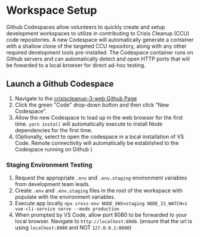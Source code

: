 
# Workspace Setup

Github Codespaces allow volunteers to quickly create and setup development workspaces to utilize in contributing to Crisis Cleanup (CCU) code repositories.  A new Codespace will automatically generate a container with a shallow clone of the targeted CCU repository, along with any other required development tools pre-installed.  The Codespace container runs on Github servers and can automatically detect and open HTTP ports that will be fowarded to a local browser for direct ad-hoc testing.

## Launch a Github Codespace

1. Navigate to the [crisiscleanup-3-web Github Page](https://github.com/CrisisCleanup/crisiscleanup-3-web)
1. Click the green "Code" drop-down button and then click "New Codespace".
1. Allow the new Codespace to load up in the web browser for the first time. `yarn install` will automatically execute to install Node dependencies for the first time.
1. (Optionally, select to open the codespace in a local installation of VS Code. Remote connectivity will automatically be established to the Codespace running on Github )

### Staging Environment Testing
1. Request the appropriate `.env` and `.env.staging` environment variables from development team leads.
1. Create `.env` and `.env.staging` files in the root of the workspace with populate with the environment variables.
1. Execute app locally `npx cross-env NODE_ENV=staging NODE_IS_WATCH=1 vue-cli-service serve --mode production`
1. When prompted by VS Code, allow port 8080 to be forwarded to your local browser.  Navigate to `http://localhost:8080`. (ensure that the url is using `localhost:8080` and NOT `127.0.0.1:8080`)